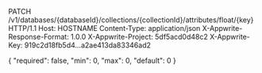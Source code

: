 PATCH /v1/databases/{databaseId}/collections/{collectionId}/attributes/float/{key} HTTP/1.1
Host: HOSTNAME
Content-Type: application/json
X-Appwrite-Response-Format: 1.0.0
X-Appwrite-Project: 5df5acd0d48c2
X-Appwrite-Key: 919c2d18fb5d4...a2ae413da83346ad2

{
  "required": false,
  "min": 0,
  "max": 0,
  "default": 0
}
